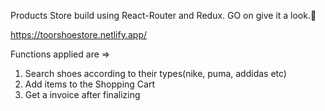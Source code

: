 Products Store build using React-Router and Redux.
GO on give it a look.🤩

https://toorshoestore.netlify.app/


Functions applied are =>

1. Search shoes according to their types(nike, puma, addidas etc)
2. Add items to the Shopping Cart
3. Get a invoice after finalizing